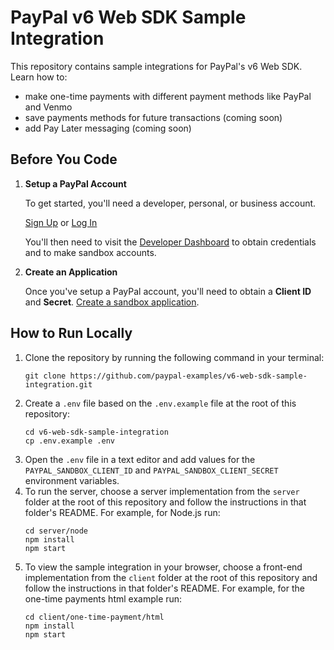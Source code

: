 # PayPal v6 Web SDK Sample Integration

This repository contains sample integrations for PayPal's v6 Web SDK. Learn how to:

- make one-time payments with different payment methods like PayPal and Venmo
- save payments methods for future transactions (coming soon)
- add Pay Later messaging (coming soon)

## Before You Code

1. **Setup a PayPal Account**

   To get started, you'll need a developer, personal, or business account.

   [Sign Up](https://www.paypal.com/signin/client?flow=provisionUser) or [Log In](https://www.paypal.com/signin?returnUri=https%253A%252F%252Fdeveloper.paypal.com%252Fdashboard&intent=developer)

   You'll then need to visit the [Developer Dashboard](https://developer.paypal.com/dashboard/) to obtain credentials and to make sandbox accounts.

2. **Create an Application**

   Once you've setup a PayPal account, you'll need to obtain a **Client ID** and **Secret**. [Create a sandbox application](https://developer.paypal.com/dashboard/applications/sandbox/create).

## How to Run Locally

1. Clone the repository by running the following command in your terminal:
   ```
   git clone https://github.com/paypal-examples/v6-web-sdk-sample-integration.git
   ```
2. Create a `.env` file based on the `.env.example` file at the root of this repository:
   ```
   cd v6-web-sdk-sample-integration
   cp .env.example .env
   ```
3. Open the `.env` file in a text editor and add values for the `PAYPAL_SANDBOX_CLIENT_ID` and `PAYPAL_SANDBOX_CLIENT_SECRET` environment variables.
4. To run the server, choose a server implementation from the `server` folder at the root of this repository and follow the instructions in that folder's README. For example, for Node.js run:
   ```
   cd server/node
   npm install
   npm start
   ```
5. To view the sample integration in your browser, choose a front-end implementation from the `client` folder at the root of this repository and follow the instructions in that folder's README. For example, for the one-time payments html example run:
   ```
   cd client/one-time-payment/html
   npm install
   npm start
   ```
